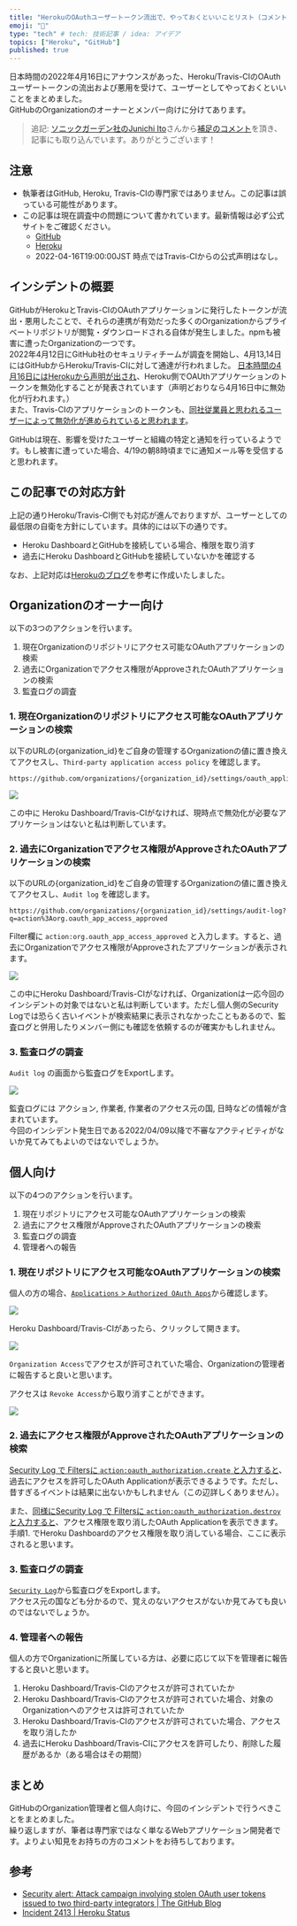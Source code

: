```yaml
---
title: "HerokuのOAuthユーザートークン流出で、やっておくといいことリスト（コメント大歓迎）"
emoji: "🔖"
type: "tech" # tech: 技術記事 / idea: アイデア
topics: ["Heroku", "GitHub"]
published: true
---
```


日本時間の2022年4月16日にアナウンスがあった、Heroku/Travis-CIのOAuthユーザートークンの流出および悪用を受けて、ユーザーとしてやっておくといいことをまとめました。  
GitHubのOrganizationのオーナーとメンバー向けに分けてあります。

> 追記: [ソニックガーデン社のJunichi Ito](https://twitter.com/jnchito)さんから[補足のコメント](https://zenn.dev/link/comments/5639edd17311a9)を頂き、記事にも取り込んでいます。ありがとうございます！


## 注意

- 執筆者はGitHub, Heroku, Travis-CIの専門家ではありません。この記事は誤っている可能性があります。
- この記事は現在調査中の問題について書かれています。最新情報は必ず公式サイトをご確認ください。
    - [GitHub](https://github.blog/2022-04-15-security-alert-stolen-oauth-user-tokens/)
    - [Heroku](https://status.heroku.com/incidents/2413)
    - 2022-04-16T19:00:00JST 時点ではTravis-CIからの公式声明はなし。


## インシデントの概要

GitHubがHerokuとTravis-CIのOAuthアプリケーションに発行したトークンが流出・悪用したことで、それらの連携が有効だった多くのOrganizationからプライベートリポジトリが閲覧・ダウンロードされる自体が発生しました。npmも被害に遭ったOrganizationの一つです。  
2022年4月12日にGitHub社のセキュリティチームが調査を開始し、4月13,14日にはGitHubからHeroku/Travis-CIに対して通達が行われました。
[日本時間の4月16日にはHerokuから声明が出され](https://status.heroku.com/incidents/2413)、Heroku側でOAUthアプリケーションのトークンを無効化することが発表されています（声明どおりなら4月16日中に無効化が行われます。）  
また、Travis-CIのアプリケーションのトークンも、[同社従業員と思われるユーザーによって無効化が進められていると思われます](https://twitter.com/sf_tristanb/status/1515117868484071425)。

GitHubは現在、影響を受けたユーザーと組織の特定と通知を行っているようです。もし被害に遭っていた場合、4/19の朝8時頃までに通知メール等を受信すると思われます。


## この記事での対応方針

上記の通りHeroku/Travis-CI側でも対応が進んでおりますが、ユーザーとしての最低限の自衛を方針にしています。具体的には以下の通りです。

- Heroku DashboardとGitHubを接続している場合、権限を取り消す
- 過去にHeroku DashboardとGitHubを接続していないかを確認する

なお、上記対応は[Herokuのブログ](https://status.heroku.com/incidents/2413)を参考に作成いたしました。

## Organizationのオーナー向け

以下の3つのアクションを行います。
1. 現在Organizationのリポジトリにアクセス可能なOAuthアプリケーションの検索
2. 過去にOrganizationでアクセス権限がApproveされたOAuthアプリケーションの検索
3. 監査ログの調査

### 1. 現在Organizationのリポジトリにアクセス可能なOAuthアプリケーションの検索

以下のURLの{organization_id}をご自身の管理するOrganizationの値に置き換えてアクセスし、`Third-party application access policy` を確認します。

```
https://github.com/organizations/{organization_id}/settings/oauth_application_policy
```

![](/images/2022-04-16_heroku-incident-2413-checklist_1.png)

この中に Heroku Dashboard/Travis-CIがなければ、現時点で無効化が必要なアプリケーションはないと私は判断しています。

### 2. 過去にOrganizationでアクセス権限がApproveされたOAuthアプリケーションの検索

以下のURLの{organization_id}をご自身の管理するOrganizationの値に置き換えてアクセスし、`Audit log` を確認します。

```
https://github.com/organizations/{organization_id}/settings/audit-log?q=action%3Aorg.oauth_app_access_approved
```

Filter欄に `action:org.oauth_app_access_approved` と入力します。すると、過去にOrganizationでアクセス権限がApproveされたアプリケーションが表示されます。

![](/images/2022-04-16_heroku-incident-2413-checklist_2.png)

この中にHeroku Dashboard/Travis-CIがなければ、Organizationは一応今回のインシデントの対象ではないと私は判断しています。ただし個人側のSecurity Logでは恐らく古いイベントが検索結果に表示されなかったこともあるので、監査ログと併用したりメンバー側にも確認を依頼するのが確実かもしれません。

### 3. 監査ログの調査

`Audit log` の画面から監査ログをExportします。

![](/images/2022-04-16_heroku-incident-2413-checklist_3.png)

監査ログには アクション, 作業者, 作業者のアクセス元の国, 日時などの情報が含まれています。  
今回のインシデント発生日である2022/04/09以降で不審なアクティビティがないか見てみてもよいのではないでしょうか。


## 個人向け

以下の4つのアクションを行います。
1. 現在リポジトリにアクセス可能なOAuthアプリケーションの検索
2. 過去にアクセス権限がApproveされたOAuthアプリケーションの検索
3. 監査ログの調査
4. 管理者への報告


### 1. 現在リポジトリにアクセス可能なOAuthアプリケーションの検索

個人の方の場合、[`Applications` > `Authorized OAuth Apps`](https://github.com/settings/applications)から確認します。

![](/images/2022-04-16_heroku-incident-2413-checklist_4.png)

Heroku Dashboard/Travis-CIがあったら、クリックして開きます。

![](/images/2022-04-16_heroku-incident-2413-checklist_5.png)

`Organization Access`でアクセスが許可されていた場合、Organizationの管理者に報告すると良いと思います。

アクセスは `Revoke Access`から取り消すことができます。

![](/images/2022-04-16_heroku-incident-2413-checklist_6.png)


### 2. 過去にアクセス権限がApproveされたOAuthアプリケーションの検索

[Security Log で Filtersに `action:oauth_authorization.create` と入力すると](https://github.com/settings/security-log?q=action%3Aoauth_authorization.create)、過去にアクセスを許可したOAuth Applicationが表示できるようです。ただし、昔すぎるイベントは結果に出ないかもしれません（この辺詳しくありません）。

また、[同様にSecurity Log で Filtersに `action:oauth_authorization.destroy` と入力すると](https://github.com/settings/security-log?q=action%3Aoauth_authorization.destroy)、アクセス権限を取り消したOAuth Applicationを表示できます。手順1. でHeroku Dashboardのアクセス権限を取り消している場合、ここに表示されると思います。

### 3. 監査ログの調査

[`Security Log`](https://github.com/settings/security-log)から監査ログをExportします。  
アクセス元の国なども分かるので、覚えのないアクセスがないか見てみても良いのではないでしょうか。


### 4. 管理者への報告

個人の方でOrganizationに所属している方は、必要に応じて以下を管理者に報告すると良いと思います。

1. Heroku Dashboard/Travis-CIのアクセスが許可されていたか
2. Heroku Dashboard/Travis-CIのアクセスが許可されていた場合、対象のOrganizationへのアクセスは許可されていたか
3. Heroku Dashboard/Travis-CIのアクセスが許可されていた場合、アクセスを取り消したか
4. 過去にHeroku Dashboard/Travis-CIにアクセスを許可したり、削除した履歴があるか（ある場合はその期間）


## まとめ

GitHubのOrganization管理者と個人向けに、今回のインシデントで行うべきことをまとめました。  
繰り返しますが、筆者は専門家ではなく単なるWebアプリケーション開発者です。よりよい知見をお持ちの方のコメントをお待ちしております。

## 参考

- [Security alert: Attack campaign involving stolen OAuth user tokens issued to two third\-party integrators \| The GitHub Blog](https://github.blog/2022-04-15-security-alert-stolen-oauth-user-tokens/)
- [Incident 2413 \| Heroku Status](https://status.heroku.com/incidents/2413)
